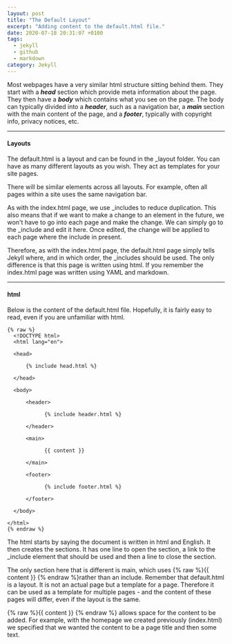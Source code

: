 ```yaml
---
layout: post
title: "The Default Layout"
excerpt: "Adding content to the default.html file."
date: 2020-07-18 20:31:07 +0100
tags:
  - jekyll
  - github
  - markdown
category: Jekyll
---
```


Most webpages have a very similar html structure sitting behind them. They start with a ***head*** section which provide meta information about the page. They then have a ***body*** which contains what you see on the page. The body can typically divided into a ***header***, such as a navigation bar, a ***main*** section with the main content of the page, and a ***footer***, typically with copyright info, privacy notices, etc. 

<hr class="line">

#### Layouts

The default.html is a layout and can be found in the _layout folder. You can have as many different layouts as you wish. They act as templates for your site pages.

There will be similar elements across all layouts. For example, often all pages within a site uses the same navigation bar.

As with the index.html page, we use _includes to reduce duplication. This also means that if we want to make a change to an element in the future, we won't have to go into each page and make the change. We can simply go to the _include and edit it here. Once edited, the change will be applied to each page where the include in present.

Therefore, as with the index.html page, the default.html page simply tells Jekyll where, and in which order, the _includes should be used. The only difference is that this page is written using html. If you remember the index.html page was written using YAML and markdown. 

<hr class="line">

#### html

Below is the content of the default.html file. Hopefully, it is fairly easy to read, even if you are unfamiliar with html.

    {% raw %}
      <!DOCTYPE html>
      <html lang="en">

      <head>

          {% include head.html %}

      </head>

      <body>

          <header>

                {% include header.html %}

          </header>

          <main>

                {{ content }}

          </main>

          <footer>

                {% include footer.html %}

          </footer>

      </body>

    </html>
    {% endraw %}

The html starts by saying the document is written in html and English. It then creates the sections. It has one line to open the section, a link to the _include element that should be used and then a line to close the section. 

The only section here that is different is main, which uses {% raw %}{{ content }} {% endraw %}rather than an include. Remember that default.html is a layout. It is not an actual page but a template for a page. Therefore it can be used as a template for multiple pages - and the content of these pages will differ, even if the layout is the same. 

{% raw %}{{ content }} {% endraw %} allows space for the content to be added. For example, with the homepage we created previously (index.html) we specified that we wanted the content to be a page title and then some text.
